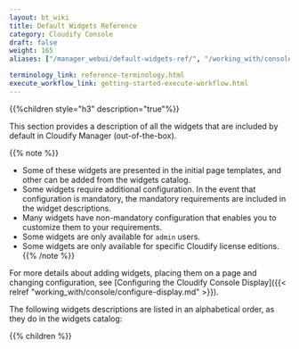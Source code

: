 ```yaml
---
layout: bt_wiki
title: Default Widgets Reference
category: Cloudify Console
draft: false
weight: 165
aliases: ["/manager_webui/default-widgets-ref/", "/working_with/console/default-widgets-ref"]

terminology_link: reference-terminology.html
execute_workflow_link: getting-started-execute-workflow.html
---
```


{{%children style="h3" description="true"%}}

This section provides a description of all the widgets that are included by default in Cloudify Manager (out-of-the-box).

{{% note %}}
* Some of these widgets are presented in the initial page templates, and other can be added from the widgets catalog.
* Some widgets require additional configuration. In the event that configuration is mandatory, the mandatory requirements are included in the widget descriptions.
* Many widgets have non-mandatory configuration that enables you to customize them to your requirements.
* Some widgets are only available for `admin` users.
* Some widgets are only available for specific Cloudify license editions.
{{% /note %}}

For more details about adding widgets, placing them on a page and changing configuration, see [Configuring the Cloudify Console Display]({{< relref "working_with/console/configure-display.md" >}}).

The following widgets descriptions are listed in an alphabetical order, as they do in the widgets catalog:

{{% children %}}
